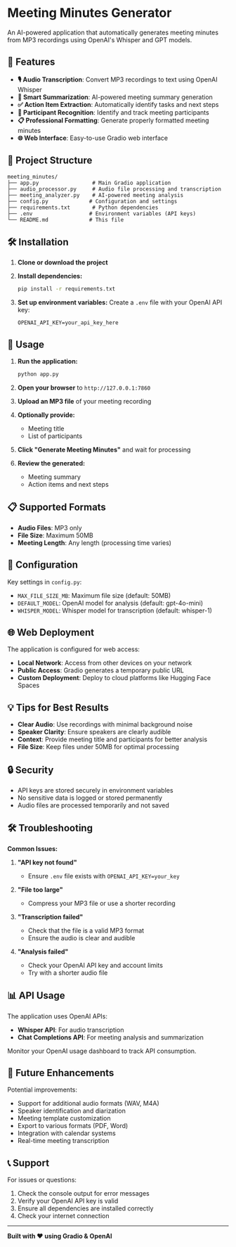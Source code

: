 # Meeting Minutes Generator

An AI-powered application that automatically generates meeting minutes from MP3 recordings using OpenAI's Whisper and GPT models.

## 🚀 Features

- **🎙️ Audio Transcription**: Convert MP3 recordings to text using OpenAI Whisper
- **📝 Smart Summarization**: AI-powered meeting summary generation
- **✅ Action Item Extraction**: Automatically identify tasks and next steps
- **👥 Participant Recognition**: Identify and track meeting participants
- **📋 Professional Formatting**: Generate properly formatted meeting minutes
- **🌐 Web Interface**: Easy-to-use Gradio web interface

## 📁 Project Structure

```
meeting_minutes/
├── app.py                 # Main Gradio application
├── audio_processor.py     # Audio file processing and transcription
├── meeting_analyzer.py    # AI-powered meeting analysis
├── config.py             # Configuration and settings
├── requirements.txt       # Python dependencies
├── .env                  # Environment variables (API keys)
└── README.md             # This file
```

## 🛠️ Installation

1. **Clone or download the project**
2. **Install dependencies:**
   ```bash
   pip install -r requirements.txt
   ```

3. **Set up environment variables:**
   Create a `.env` file with your OpenAI API key:
   ```
   OPENAI_API_KEY=your_api_key_here
   ```

## 🚀 Usage

1. **Run the application:**
   ```bash
   python app.py
   ```

2. **Open your browser** to `http://127.0.0.1:7860`

3. **Upload an MP3 file** of your meeting recording

4. **Optionally provide:**
   - Meeting title
   - List of participants

5. **Click "Generate Meeting Minutes"** and wait for processing

6. **Review the generated:**
   - Meeting summary
   - Action items and next steps

## 📋 Supported Formats

- **Audio Files**: MP3 only
- **File Size**: Maximum 50MB
- **Meeting Length**: Any length (processing time varies)

## 🔧 Configuration

Key settings in `config.py`:
- `MAX_FILE_SIZE_MB`: Maximum file size (default: 50MB)
- `DEFAULT_MODEL`: OpenAI model for analysis (default: gpt-4o-mini)
- `WHISPER_MODEL`: Whisper model for transcription (default: whisper-1)

## 🌐 Web Deployment

The application is configured for web access:

- **Local Network**: Access from other devices on your network
- **Public Access**: Gradio generates a temporary public URL
- **Custom Deployment**: Deploy to cloud platforms like Hugging Face Spaces

## 💡 Tips for Best Results

- **Clear Audio**: Use recordings with minimal background noise
- **Speaker Clarity**: Ensure speakers are clearly audible
- **Context**: Provide meeting title and participants for better analysis
- **File Size**: Keep files under 50MB for optimal processing

## 🔒 Security

- API keys are stored securely in environment variables
- No sensitive data is logged or stored permanently
- Audio files are processed temporarily and not saved

## 🛠️ Troubleshooting

**Common Issues:**

1. **"API key not found"**
   - Ensure `.env` file exists with `OPENAI_API_KEY=your_key`

2. **"File too large"**
   - Compress your MP3 file or use a shorter recording

3. **"Transcription failed"**
   - Check that the file is a valid MP3 format
   - Ensure the audio is clear and audible

4. **"Analysis failed"**
   - Check your OpenAI API key and account limits
   - Try with a shorter audio file

## 📊 API Usage

The application uses OpenAI APIs:
- **Whisper API**: For audio transcription
- **Chat Completions API**: For meeting analysis and summarization

Monitor your OpenAI usage dashboard to track API consumption.

## 🎯 Future Enhancements

Potential improvements:
- Support for additional audio formats (WAV, M4A)
- Speaker identification and diarization
- Meeting template customization
- Export to various formats (PDF, Word)
- Integration with calendar systems
- Real-time meeting transcription

## 📞 Support

For issues or questions:
1. Check the console output for error messages
2. Verify your OpenAI API key is valid
3. Ensure all dependencies are installed correctly
4. Check your internet connection

---

**Built with ❤️ using Gradio & OpenAI**
